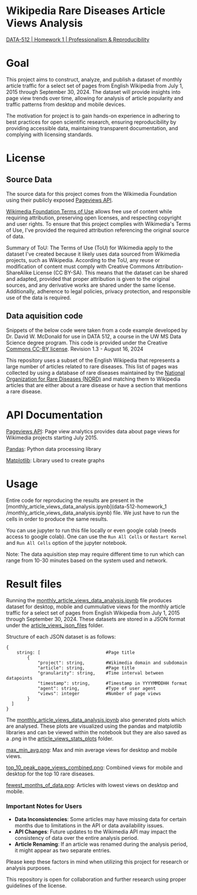 # Wikipedia Rare Diseases Article Views Analysis

[DATA-512 | Homework 1 | Professionalism & Reproducibility](https://docs.google.com/document/d/1ovpmb9BXWrDVP1a-AKrT0E36XZC7N4n8-0iUfgQzKVg/edit)

# Goal

This project aims to construct, analyze, and publish a dataset of monthly article traffic for a select set of pages from English Wikipedia from July 1, 2015 through September 30, 2024. The dataset will provide insights into page view trends over time, allowing for analysis of article popularity and traffic patterns from desktop and mobile devices.

The motivation for project is to gain hands-on experience in adhering to best practices for open scientific research, ensuring reproducibility by providing accessible data, maintaining transparent documentation, and complying with licensing standards.

# License

## Source Data

The source data for this project comes from the Wikimedia Foundation using their publicly exposed [Pageviews API](https://doc.wikimedia.org/generated-data-platform/aqs/analytics-api/reference/page-views.html).

[Wikimedia Foundation Terms of Use](https://foundation.wikimedia.org/wiki/Policy:Terms_of_Use) allows free use of content while requiring attribution, preserving open licenses, and respecting copyright and user rights. To ensure that this project complies with Wikimedia's Terms of Use, I've provided the required attribution referencing the original source of data.

Summary of ToU:
The Terms of Use (ToU) for Wikimedia apply to the dataset I've created because it likely uses data sourced from Wikimedia projects, such as Wikipedia. According to the ToU, any reuse or modification of content must comply with Creative Commons Attribution-ShareAlike License (CC BY-SA). This means that the dataset can be shared and adapted, provided that proper attribution is given to the original sources, and any derivative works are shared under the same license. Additionally, adherence to legal policies, privacy protection, and responsible use of the data is required.

## Data aquisition code

Snippets of the below code were taken from a code example developed by Dr. David W. McDonald for use in DATA 512, a course in the UW MS Data Science degree program. This code is provided under the Creative [Commons CC-BY license](https://creativecommons.org/licenses/by/4.0/). Revision 1.3 - August 16, 2024

This repository uses a subset of the English Wikipedia that represents a large number of articles related to rare diseases. This list of pages was collected by using a database of rare diseases maintained by the [National Organization for Rare Diseases (NORD)](https://rarediseases.org) and matching them to Wikipedia articles that are either about a rare disease or have a section that mentions a rare disease.

# API Documentation

[Pageviews API](https://doc.wikimedia.org/generated-data-platform/aqs/analytics-api/reference/page-views.html): Page view analytics provides data about page views for Wikimedia projects starting July 2015.

[Pandas](https://pandas.pydata.org/docs/reference/index.html): Python data processing library

[Matplotlib](https://matplotlib.org/stable/api/index.html): Library used to create graphs

# Usage

Entire code for reproducing the results are present in the [monthly_article_views_data_analysis.ipynb](data-512-homework_1 /monthly_article_views_data_analysis.ipynb) file.
We just have to run the cells in order to produce the same results.

You can use jupyter to run this file locally or even google colab (needs access to google colab). One can use the `Run All Cells` or `Restart Kernel` and `Run All Cells` option of the jupyter notebook.

Note: The data aquisition step may require different time to run which can range from 10-30 minutes based on the system used and network.

# Result files

Running the [monthly_article_views_data_analysis.ipynb](data-512-homework_1/monthly_article_views_data_analysis.ipynb) file produces dataset for desktop, mobile and cummulative views for the monthly article traffic for a select set of pages from English Wikipedia from July 1, 2015 through September 30, 2024. These datasets are stored in a JSON format under the [article_views_json_files](data-512-homework_1/article_views_json_files) folder.

Structure of each JSON dataset is as follows:

```
{
    string: [                         #Page title
        {
            "project": string,        #Wikimedia domain and subdomain
            "article": string,        #Page title
            "granularity": string,    #Time interval between datapoints
            "timestamp": string,      #Timestamp in YYYYMMDDHH format
            "agent": string,          #Type of user agent
            "views": integer          #Number of page views
        }
  ]
}
```

The [monthly_article_views_data_analysis.ipynb](data-512-homework_1/monthly_article_views_data_analysis.ipynb) also generated plots which are analysed. These plots are visualized using the pandas and matplotlib libraries and can be viewed within the notebook but they are also saved as a .png in the [article_views_stats_plots](data-512-homework_1/article_views_stats_plots) folder.

[max_min_avg.png](HCDS/data-512-homework_1/article_views_stats_plots/max_min_avg.png): Max and min average views for desktop and mobile views.

[top_10_peak_page_views_combined.png](HCDS/data-512-homework_1/article_views_stats_plots/top_10_peak_page_views_combined.png): Combined views for mobile and desktop for the top 10 rare diseases.

[fewest_months_of_data.png](HCDS/data-512-homework_1/article_views_stats_plots/fewest_months_of_data.png): Articles with lowest views on desktop and mobile.

### Important Notes for Users

-   **Data Inconsistencies**: Some articles may have missing data for certain months due to limitations in the API or data availability issues.
-   **API Changes**: Future updates to the Wikimedia API may impact the consistency of data over the entire analysis period.
-   **Article Renaming**: If an article was renamed during the analysis period, it might appear as two separate entries.

Please keep these factors in mind when utilizing this project for research or analysis purposes.

This repository is open for collaboration and further research using proper guidelines of the license.
